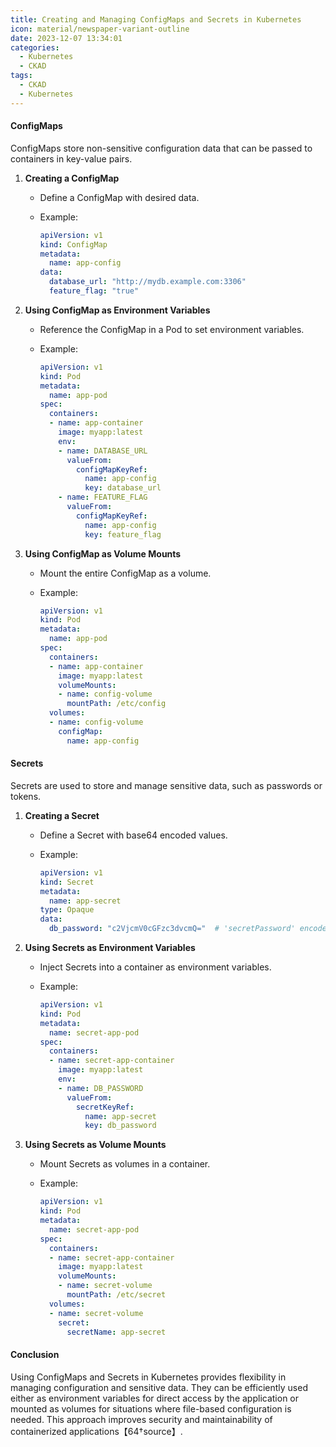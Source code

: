 ```yaml
---
title: Creating and Managing ConfigMaps and Secrets in Kubernetes
icon: material/newspaper-variant-outline
date: 2023-12-07 13:34:01
categories:
  - Kubernetes
  - CKAD
tags:
  - CKAD
  - Kubernetes
---
```


#### ConfigMaps

ConfigMaps store non-sensitive configuration data that can be passed to containers in key-value pairs.

1. **Creating a ConfigMap**
   - Define a ConfigMap with desired data.
   - Example:

     ```yaml
     apiVersion: v1
     kind: ConfigMap
     metadata:
       name: app-config
     data:
       database_url: "http://mydb.example.com:3306"
       feature_flag: "true"
     ```

2. **Using ConfigMap as Environment Variables**
   - Reference the ConfigMap in a Pod to set environment variables.
   - Example:

     ```yaml
     apiVersion: v1
     kind: Pod
     metadata:
       name: app-pod
     spec:
       containers:
       - name: app-container
         image: myapp:latest
         env:
         - name: DATABASE_URL
           valueFrom:
             configMapKeyRef:
               name: app-config
               key: database_url
         - name: FEATURE_FLAG
           valueFrom:
             configMapKeyRef:
               name: app-config
               key: feature_flag
     ```

3. **Using ConfigMap as Volume Mounts**
   - Mount the entire ConfigMap as a volume.
   - Example:

     ```yaml
     apiVersion: v1
     kind: Pod
     metadata:
       name: app-pod
     spec:
       containers:
       - name: app-container
         image: myapp:latest
         volumeMounts:
         - name: config-volume
           mountPath: /etc/config
       volumes:
       - name: config-volume
         configMap:
           name: app-config
     ```

#### Secrets

Secrets are used to store and manage sensitive data, such as passwords or tokens.

1. **Creating a Secret**
   - Define a Secret with base64 encoded values.
   - Example:

     ```yaml
     apiVersion: v1
     kind: Secret
     metadata:
       name: app-secret
     type: Opaque
     data:
       db_password: "c2VjcmV0cGFzc3dvcmQ="  # 'secretPassword' encoded
     ```

2. **Using Secrets as Environment Variables**
   - Inject Secrets into a container as environment variables.
   - Example:

     ```yaml
     apiVersion: v1
     kind: Pod
     metadata:
       name: secret-app-pod
     spec:
       containers:
       - name: secret-app-container
         image: myapp:latest
         env:
         - name: DB_PASSWORD
           valueFrom:
             secretKeyRef:
               name: app-secret
               key: db_password
     ```

3. **Using Secrets as Volume Mounts**
   - Mount Secrets as volumes in a container.
   - Example:

     ```yaml
     apiVersion: v1
     kind: Pod
     metadata:
       name: secret-app-pod
     spec:
       containers:
       - name: secret-app-container
         image: myapp:latest
         volumeMounts:
         - name: secret-volume
           mountPath: /etc/secret
       volumes:
       - name: secret-volume
         secret:
           secretName: app-secret
     ```

#### Conclusion

Using ConfigMaps and Secrets in Kubernetes provides flexibility in managing configuration and sensitive data. They can be efficiently used either as environment variables for direct access by the application or mounted as volumes for situations where file-based configuration is needed. This approach improves security and maintainability of containerized applications【64†source】.
